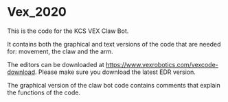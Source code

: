 # Vex_2020

This is the code for the KCS VEX Claw Bot.

It contains both the graphical and text versions of the code that are needed for: movement, the claw and the arm.

The editors can be downloaded at https://www.vexrobotics.com/vexcode-download. Please make sure you download the latest EDR version.

The graphical version of the claw bot code contains comments that explain the functions of the code.
